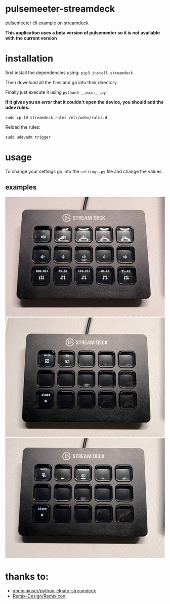 # pulsemeeter-streamdeck
pulsemeeter cli example on streamdeck

**This application uses a beta version of pulsemeeter so it is not available with the current version**

# installation
first install the dependencies using:
`pip3 install streamdeck`

Then download all the files and go into their directory.

Finally just execute it using `python3 __main__.py`

**If it gives you an error that it couldn't open the device, you should add the udev rules.**

`sudo cp 10-streamdeck.rules /etc/udev/rules.d`

Reload the rules:

`sudo udevadm trigger`

# usage
To change your settings go into the `settings.py` file and change the values.

## examples
![pic1](https://raw.githubusercontent.com/Fl1tzi/pictures/main/pic1-streamdeck.jpeg)
![pic2](https://raw.githubusercontent.com/Fl1tzi/pictures/main/pic2-streamdeck.jpeg)
![pic3](https://raw.githubusercontent.com/Fl1tzi/pictures/main/pic3-streamdeck.jpeg)

# thanks to:
- [abcminiuser/python-elgato-streamdeck](https://github.com/abcminiuser/python-elgato-streamdeck)
- [Remix-Design/RemixIcon](https://github.com/Remix-Design/remixicon)
